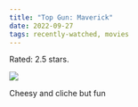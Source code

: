 ```yaml
---
title: "Top Gun: Maverick"
date: 2022-09-27
tags: recently-watched, movies
---
```

Rated: 2.5 stars.

 <p><img src="https://a.ltrbxd.com/resized/film-poster/2/9/3/4/6/5/293465-top-gun-maverick-0-600-0-900-crop.jpg?v=9f8af0f61b"/></p> <p>Cheesy and cliche but fun</p>